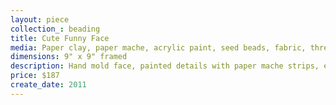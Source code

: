 ```yaml
---
layout: piece
collection_: beading
title: Cute Funny Face
media: Paper clay, paper mache, acrylic paint, seed beads, fabric, thread
dimensions: 9" x 9" framed
description: Hand mold face, painted details with paper mache strips, encased in various size beads and peyote stitch, quilted fabric, matted in glassed maple frame 2 inches in depth.
price: $187
create_date: 2011
---
```

